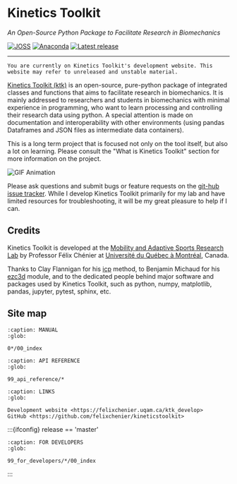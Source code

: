 # Kinetics Toolkit

*An Open-Source Python Package to Facilitate Research in Biomechanics*

[![JOSS](https://joss.theoj.org/papers/10.21105/joss.03714/status.svg)](https://doi.org/10.21105/joss.03714)
[![Anaconda](https://anaconda.org/conda-forge/kineticstoolkit/badges/version.svg)](https://anaconda.org/conda-forge/kineticstoolkit)
[![Latest release](https://anaconda.org/conda-forge/kineticstoolkit/badges/latest_release_date.svg)](https://anaconda.org/conda-forge/kineticstoolkit)

---

```{admonition} dev note
You are currently on Kinetics Toolkit's development website. This website may refer to unreleased and unstable material.
```

[Kinetics Toolkit (ktk)](https://kineticstoolkit.uqam.ca) is an open-source, pure-python package of integrated classes and functions that aims to facilitate research in biomechanics. It is mainly addressed to researchers and students in biomechanics with minimal experience in programming, who want to learn processing and controlling their research data using python. A special attention is made on documentation and interoperability with other environments (using pandas Dataframes and JSON files as intermediate data containers).

This is a long term project that is focused not only on the tool itself, but also a lot on learning. Please consult the "What is Kinetics Toolkit" section for more information on the project.

![GIF Animation](https://felixchenier.uqam.ca/wp-content/uploads/2020/05/Sample_ktk.Player_Wheelchair.gif)

Please ask questions and submit bugs or feature requests on the [git-hub issue tracker](https://github.com/felixchenier/kineticstoolkit/issues). While I develop Kinetics Toolkit primarily for my lab and have limited resources for troubleshooting, it will be my great pleasure to help if I can.

## Credits

Kinetics Toolkit is developed at the [Mobility and Adaptive Sports Research Lab](https://felixchenier.uqam.ca) by Professor Félix Chénier at [Université du Québec à Montréal](https://uqam.ca), Canada.

Thanks to Clay Flannigan for his [icp](https://github.com/ClayFlannigan/icp) method, to Benjamin Michaud for his [ezc3d](https://github.com/pyomeca/ezc3d) module, and to the dedicated people behind major software and packages used by Kinetics Toolkit, such as python, numpy, matplotlib, pandas, jupyter, pytest, sphinx, etc.


## Site map

```{toctree}
:caption: MANUAL
:glob:

0*/00_index
```

```{toctree}
:caption: API REFERENCE
:glob:

99_api_reference/*
```

```{toctree}
:caption: LINKS
:glob:

Development website <https://felixchenier.uqam.ca/ktk_develop>
GitHub <https://github.com/felixchenier/kineticstoolkit>
```

:::{ifconfig} release == 'master'
```{toctree}
:caption: FOR DEVELOPERS
:glob:

99_for_developers/*/00_index
```
:::
